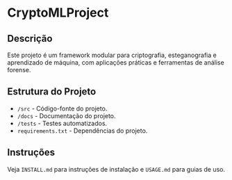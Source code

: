# CryptoMLProject

## Descrição
Este projeto é um framework modular para criptografia, esteganografia e aprendizado de máquina, com aplicações práticas e ferramentas de análise forense.

## Estrutura do Projeto
- `/src` - Código-fonte do projeto.
- `/docs` - Documentação do projeto.
- `/tests` - Testes automatizados.
- `requirements.txt` - Dependências do projeto.

## Instruções
Veja `INSTALL.md` para instruções de instalação e `USAGE.md` para guias de uso.
